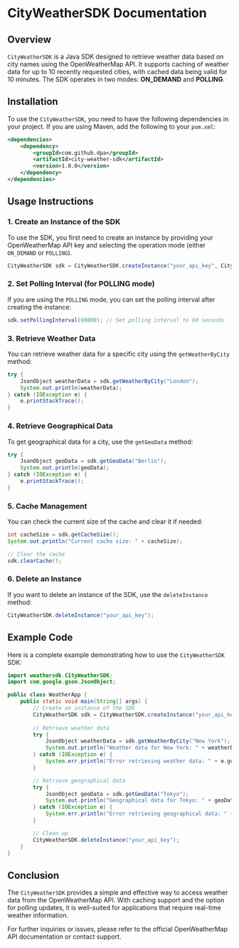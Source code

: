 # CityWeatherSDK Documentation

## Overview

`CityWeatherSDK` is a Java SDK designed to retrieve weather data based on city names using the OpenWeatherMap API. It supports caching of weather data for up to 10 recently requested cities, with cached data being valid for 10 minutes. The SDK operates in two modes: **ON_DEMAND** and **POLLING**.

## Installation

To use the `CityWeatherSDK`, you need to have the following dependencies in your project. If you are using Maven, add the following to your `pom.xml`:

```xml
<dependencies>
    <dependency>
        <groupId>com.github.dpa</groupId>
        <artifactId>city-weather-sdk</artifactId>
        <version>1.0.0</version>
    </dependency>
</dependencies>
```

## Usage Instructions

### 1. Create an Instance of the SDK

To use the SDK, you first need to create an instance by providing your OpenWeatherMap API key and selecting the operation mode (either `ON_DEMAND` or `POLLING`).

```java
CityWeatherSDK sdk = CityWeatherSDK.createInstance("your_api_key", CityWeatherSDK.Mode.ON_DEMAND);
```

### 2. Set Polling Interval (for POLLING mode)

If you are using the `POLLING` mode, you can set the polling interval after creating the instance:

```java
sdk.setPollingInterval(60000); // Set polling interval to 60 seconds
```

### 3. Retrieve Weather Data

You can retrieve weather data for a specific city using the `getWeatherByCity` method:

```java
try {
    JsonObject weatherData = sdk.getWeatherByCity("London");
    System.out.println(weatherData);
} catch (IOException e) {
    e.printStackTrace();
}
```

### 4. Retrieve Geographical Data

To get geographical data for a city, use the `getGeoData` method:

```java
try {
    JsonObject geoData = sdk.getGeoData("Berlin");
    System.out.println(geoData);
} catch (IOException e) {
    e.printStackTrace();
}
```

### 5. Cache Management

You can check the current size of the cache and clear it if needed:

```java
int cacheSize = sdk.getCacheSize();
System.out.println("Current cache size: " + cacheSize);

// Clear the cache
sdk.clearCache();
```

### 6. Delete an Instance

If you want to delete an instance of the SDK, use the `deleteInstance` method:

```java
CityWeatherSDK.deleteInstance("your_api_key");
```

## Example Code

Here is a complete example demonstrating how to use the `CityWeatherSDK` SDK:

```java
import weathersdk.CityWeatherSDK;
import com.google.gson.JsonObject;

public class WeatherApp {
    public static void main(String[] args) {
        // Create an instance of the SDK
        CityWeatherSDK sdk = CityWeatherSDK.createInstance("your_api_key", CityWeatherSDK.Mode.ON_DEMAND);
        
        // Retrieve weather data
        try {
            JsonObject weatherData = sdk.getWeatherByCity("New York");
            System.out.println("Weather data for New York: " + weatherData);
        } catch (IOException e) {
            System.err.println("Error retrieving weather data: " + e.getMessage());
        }

        // Retrieve geographical data
        try {
            JsonObject geoData = sdk.getGeoData("Tokyo");
            System.out.println("Geographical data for Tokyo: " + geoData);
        } catch (IOException e) {
            System.err.println("Error retrieving geographical data: " + e.getMessage());
        }

        // Clean up
        CityWeatherSDK.deleteInstance("your_api_key");
    }
}
```

## Conclusion

The `CityWeatherSDK` provides a simple and effective way to access weather data from the OpenWeatherMap API. With caching support and the option for polling updates, it is well-suited for applications that require real-time weather information.

For further inquiries or issues, please refer to the official OpenWeatherMap API documentation or contact support.
